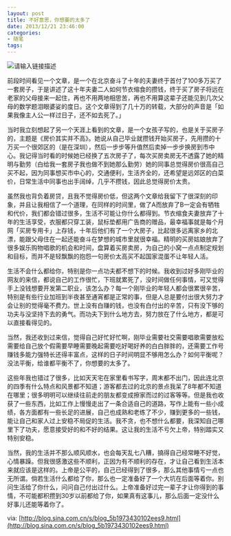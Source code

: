 ```yaml
---
layout: post
title: 不好意思，你想要的太多了
date: 2013/12/21 23:46:00
categories:
- 随笔
tags:
---
```


![请输入链接描述](http://pics.naaln.com/blog/2019-05-14-123334.jpg-basicBlog)

前段时间看见一个文章，是一个在北京奋斗了十年的夫妻终于首付了100多万买了一套房子，于是讲述了这十年夫妻二人如何节衣缩食的攒钱，终于买了房子将远在老家的父母接来一起住，再也不用两地相思苦，再也不用算这辈子还能见到几次父母的数学题泪眼婆娑的度日。这个文章得到了几十万的转载，大部分的声音是「如果我像主人公一样过日子，还不如去死了。」

当时我立刻想起了另一个天涯上看到的文章，是一个女孩子写的，也是关于买房子的，主题是《房价其实并不高》。她说从自己毕业就攒钱开始买房子，先用攒的十万买一个很郊区的（是在深圳），然后一步步等升值然后卖掉一步步换房到市中心。我记得当时看的时候她已经换了五次房子了，每次买房卖房无不透露了她的精明与勤劳（白给我一套房子我也做不到她那么勤劳）她的同事总觉得房价很高自己买不起，因为同事想买市中心的，交通便利，生活齐全的，还希望是远郊区的白菜价，日常生活中同事也出手阔绰，几乎不攒钱，因此总觉得房价太贵。

虽然我也背负着房贷，且我不觉得房价低，但这两个文章给我留下了很深刻的印象，并且让我相信了一个道理，在同样的时间里，做了A而放弃了B一定会有牺牲和代价，我们都会错过很多，生活不可能让你什么都得到。节衣缩食夫妻放弃了十年的生活享受，衣服都只穿工装，鼠标垫都用广告商的赠品，最幸福事就是每个月网「买房专用卡」上存钱，十年后他们有了一个大房子，比起很多远离家乡的北漂，能跟父母住在一起还能奋斗在梦想的城市里就很幸福。精明的买房姑娘放弃了很多娱乐购物唱歌的机会和时间，盘算着买房卖房，为自己的小窝一点点制定规划和目标，而并不是轻飘飘的抱怨一句房价太高买不起国家混蛋不让年轻人活。

生活不会什么都给你，特别是你一点功夫都不想下的时候。我收到过好多刚毕业的网友的来信，都说自己的工作很忙，下班就累死了，没时间做任何事情，可又觉得手上没钱想要开发第二职业，该怎么办？每一个刚毕业的年轻人都会很累很辛苦，特别是有些行业加班到半夜甚至通宵都是正常的事，但是人总是要付出很大努力才会让别的觉得毫不费力。世上没有白赚的钱，也没有白付出的辛苦，只有没下够的功夫与没坚持下去的勇气。而功夫下到什么地方去，努力放在了什么地方，都是可以直接看得见的。

当然，我还收到过来信，觉得自己好忙好忙啊，刚毕业需要社交需要唱歌需要放松需要给自己放个假需要早睡需要晚起需要吃好喝好养的白白胖胖的，还需要工作号赚钱多能力强特长还得丰富点，这样的日子时间明显不够用怎么办？如何平衡呢？没法平衡，给谁都平衡不了，你想要的太多了。

这些年我也错过了很多，比如天天宅在家里看书写字，周末都不出门，因此连北京的四季有什么特点和风景都不知道；游客都去过的北京的景点我呆了8年都不知道在哪里；很多明明可以继续往前走的朋友都变成擦家而过的过客等等。但是我也收获了一些东西，比如工作上慢慢走出了一条合适自己的道路，写作上能有一些小成绩，各方面都有一些长足的进展，自己也成熟和老练了不少，赚到更多的一些钱，能让自己和家人过上安稳不局促的生活。我不贪，也不想什么都要，我深知自己哪里下了功夫，愿意接受好的和不好的结果。这让我的生活不亏欠上帝，特别踏实又特别安稳。

当然，我的生活并不那么顺风顺水，也会每天乱七八糟，搞得自己经常睡不好觉，心情暴躁。但我很感激这些不顺利，正因为有不顺利的存在，才让自己看到生活本来就应该是这样的。上帝是公平的，自己已经得到了很多，那么其他事情亏一点也无所谓。倘若生活什么都给了你，那么也一定准备好了一个大坑在后面等着你。别问生活给了你什么，问问自己付出过什么。上帝准备好过完一辈子才让你得到的事情，不可能都积攒到30岁以前都给了你，如果真有这事儿，那么后面一定没什么好事儿还能等着你了。  

via: [http://blog.sina.com.cn/s/blog_5b1973430102ees9.html](http://blog.sina.com.cn/s/blog_5b1973430102ees9.html)